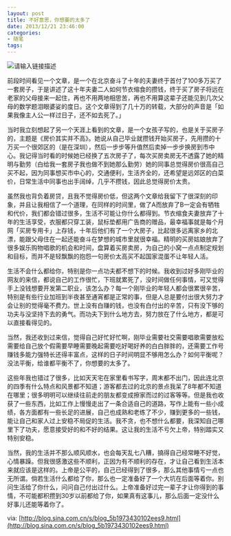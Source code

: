 ```yaml
---
layout: post
title: 不好意思，你想要的太多了
date: 2013/12/21 23:46:00
categories:
- 随笔
tags:
---
```


![请输入链接描述](http://pics.naaln.com/blog/2019-05-14-123334.jpg-basicBlog)

前段时间看见一个文章，是一个在北京奋斗了十年的夫妻终于首付了100多万买了一套房子，于是讲述了这十年夫妻二人如何节衣缩食的攒钱，终于买了房子将远在老家的父母接来一起住，再也不用两地相思苦，再也不用算这辈子还能见到几次父母的数学题泪眼婆娑的度日。这个文章得到了几十万的转载，大部分的声音是「如果我像主人公一样过日子，还不如去死了。」

当时我立刻想起了另一个天涯上看到的文章，是一个女孩子写的，也是关于买房子的，主题是《房价其实并不高》。她说从自己毕业就攒钱开始买房子，先用攒的十万买一个很郊区的（是在深圳），然后一步步等升值然后卖掉一步步换房到市中心。我记得当时看的时候她已经换了五次房子了，每次买房卖房无不透露了她的精明与勤劳（白给我一套房子我也做不到她那么勤劳）她的同事总觉得房价很高自己买不起，因为同事想买市中心的，交通便利，生活齐全的，还希望是远郊区的白菜价，日常生活中同事也出手阔绰，几乎不攒钱，因此总觉得房价太贵。

虽然我也背负着房贷，且我不觉得房价低，但这两个文章给我留下了很深刻的印象，并且让我相信了一个道理，在同样的时间里，做了A而放弃了B一定会有牺牲和代价，我们都会错过很多，生活不可能让你什么都得到。节衣缩食夫妻放弃了十年的生活享受，衣服都只穿工装，鼠标垫都用广告商的赠品，最幸福事就是每个月网「买房专用卡」上存钱，十年后他们有了一个大房子，比起很多远离家乡的北漂，能跟父母住在一起还能奋斗在梦想的城市里就很幸福。精明的买房姑娘放弃了很多娱乐购物唱歌的机会和时间，盘算着买房卖房，为自己的小窝一点点制定规划和目标，而并不是轻飘飘的抱怨一句房价太高买不起国家混蛋不让年轻人活。

生活不会什么都给你，特别是你一点功夫都不想下的时候。我收到过好多刚毕业的网友的来信，都说自己的工作很忙，下班就累死了，没时间做任何事情，可又觉得手上没钱想要开发第二职业，该怎么办？每一个刚毕业的年轻人都会很累很辛苦，特别是有些行业加班到半夜甚至通宵都是正常的事，但是人总是要付出很大努力才会让别的觉得毫不费力。世上没有白赚的钱，也没有白付出的辛苦，只有没下够的功夫与没坚持下去的勇气。而功夫下到什么地方去，努力放在了什么地方，都是可以直接看得见的。

当然，我还收到过来信，觉得自己好忙好忙啊，刚毕业需要社交需要唱歌需要放松需要给自己放个假需要早睡需要晚起需要吃好喝好养的白白胖胖的，还需要工作号赚钱多能力强特长还得丰富点，这样的日子时间明显不够用怎么办？如何平衡呢？没法平衡，给谁都平衡不了，你想要的太多了。

这些年我也错过了很多，比如天天宅在家里看书写字，周末都不出门，因此连北京的四季有什么特点和风景都不知道；游客都去过的北京的景点我呆了8年都不知道在哪里；很多明明可以继续往前走的朋友都变成擦家而过的过客等等。但是我也收获了一些东西，比如工作上慢慢走出了一条合适自己的道路，写作上能有一些小成绩，各方面都有一些长足的进展，自己也成熟和老练了不少，赚到更多的一些钱，能让自己和家人过上安稳不局促的生活。我不贪，也不想什么都要，我深知自己哪里下了功夫，愿意接受好的和不好的结果。这让我的生活不亏欠上帝，特别踏实又特别安稳。

当然，我的生活并不那么顺风顺水，也会每天乱七八糟，搞得自己经常睡不好觉，心情暴躁。但我很感激这些不顺利，正因为有不顺利的存在，才让自己看到生活本来就应该是这样的。上帝是公平的，自己已经得到了很多，那么其他事情亏一点也无所谓。倘若生活什么都给了你，那么也一定准备好了一个大坑在后面等着你。别问生活给了你什么，问问自己付出过什么。上帝准备好过完一辈子才让你得到的事情，不可能都积攒到30岁以前都给了你，如果真有这事儿，那么后面一定没什么好事儿还能等着你了。  

via: [http://blog.sina.com.cn/s/blog_5b1973430102ees9.html](http://blog.sina.com.cn/s/blog_5b1973430102ees9.html)